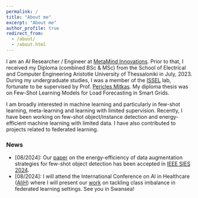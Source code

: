 ```yaml
---
permalink: /
title: "About me"
excerpt: "About me"
author_profile: true
redirect_from: 
  - /about/
  - /about.html
---
```


I am an AI Researcher / Engineer at [MetaMind Innovations](https://metamind.gr/el/). Prior to that, I received my Diploma (combined BSc & MSc) from the School of Electrical and Computer Engineering Aristotle University of Thessaloniki in July, 2023. During my undergraduate studies, I was a member of the [ISSEL](https://lab.issel.ee.auth.gr/) lab, fortunate to be supervised by Prof. [Pericles Mitkas](https://www.linkedin.com/in/pericles-a-mitkas-08a23611/). My diploma thesis was on Few-Shot Learning Models for Load Forecasting in Smart Grids.

I am broadly interested in machine learning and particularly in few-shot learning, meta-learning and learning with limited supervision. Recently, I have been working on few-shot object/instance detection and energy-efficient machine learning with limited data. I have also contributed to projects related to federated learning.

### News

* \[08/2024\]: Our [paper](https://www.arxiv.org/pdf/2408.10940) on the energy-efficiency of data augmentation strategies for few-shot object detection has been accepted in [IEEE SIES 2024](https://ieee-sies.org/).
* \[08/2024\]: I will attend the International Conference on AI in Healthcare ([AIiH](https://aiih.cc/)) where I will present our [work](https://arxiv.org/pdf/2405.20430) on tackling class imbalance in federated learning settings. See you in Swansea!
